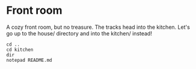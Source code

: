 # Front room

A cozy front room, but no treasure. The tracks head into the kitchen. Let's go up to the house/ directory and into the kitchen/ instead!


```
cd ..
cd kitchen
dir
notepad README.md
```
